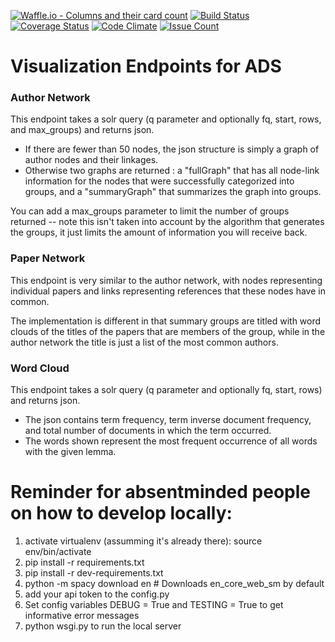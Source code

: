 [![Waffle.io - Columns and their card count](https://badge.waffle.io/adsabs/vis-services.svg?columns=all)](https://waffle.io/adsabs/vis-services)
[![Build Status](https://travis-ci.org/adsabs/vis-services.svg?branch=master)](https://travis-ci.org/adsabs/vis-services)
[![Coverage Status](https://coveralls.io/repos/adsabs/vis-services/badge.svg)](https://coveralls.io/r/adsabs/vis-services)
[![Code Climate](https://codeclimate.com/github/adsabs/vis-services/badges/gpa.svg)](https://codeclimate.com/github/adsabs/vis-services)
[![Issue Count](https://codeclimate.com/github/adsabs/vis-services/badges/issue_count.svg)](https://codeclimate.com/github/adsabs/vis-services)

# Visualization Endpoints for ADS

### Author Network

This endpoint takes a solr query (q parameter and optionally fq, start, rows, and max_groups) and returns json.
* If there are fewer than 50 nodes, the json structure is simply a graph of author nodes
and their linkages.
* Otherwise two graphs are returned : a "fullGraph" that has all node-link information for the nodes
that were successfully categorized into groups, and a "summaryGraph"
that summarizes the graph into groups.

You can add a max_groups parameter to limit the number of groups returned -- note this isn't taken into account
by the algorithm that generates the groups, it just limits the amount of information you will receive back.



### Paper Network

This endpoint is very similar to the author network, with nodes representing individual papers and links representing references that these nodes have in common.

The implementation is different in that summary groups are titled with word clouds of the titles of the papers that are members of the group, while in the author network the title is just a list of the most common authors.


### Word Cloud

This endpoint takes a solr query (q parameter and optionally fq, start, rows) and returns json.
* The json contains term frequency, term inverse document frequency, and total number of documents in which the term occurred.
* The words shown represent the most frequent occurrence of all words with the given lemma.

# Reminder for absentminded people on how to develop locally:
  1. activate virtualenv (assumming it's already there): source env/bin/activate
  2. pip install -r requirements.txt
  3. pip install -r dev-requirements.txt
  4. python -m spacy download en # Downloads en_core_web_sm by default
  5. add your api token to the config.py
  6. Set config variables DEBUG = True and TESTING = True to get informative error messages
  7. python wsgi.py to run the local server
